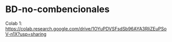 # BD-no-combencionales

Colab 1: https://colab.research.google.com/drive/1OYuPDVSFsdSb96AYA3RliZEuPSoV-n1X?usp=sharing
